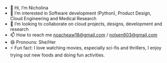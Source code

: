 - 👋 Hi, I’m Nicholina
- 👀 I’m interested in Software development (Python), Product Design, Cloud Engineering and Medical Research
- 💞️ I’m looking to collaborate on cloud projects, designs, development and research
- 📫 How to reach me noacheaw18@gmail.com / nolsen603@gmail.com
- 😄 Pronouns: She/Her
- ⚡ Fun fact: I love watching movies, especially sci-fis and thrillers, I enjoy trying out new foods and doing fun activities.

<!---
Nicholina1/Nicholina1 is a ✨ special ✨ repository because its `README.md` (this file) appears on your GitHub profile.
You can click the Preview link to take a look at your changes.
--->
